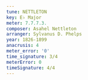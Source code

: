 ```yaml
---
tune: NETTLETON
key: E♭ Major
meter: 7.7.7.3.
composer: Asahel Nettleton
arranger: Sylvanus D. Phelps
year: 1826-1899
anacrusis: 4
meter_error: '0'
time_signature: 3/4
meterError: 0
timeSignature: 4/4
---
```

